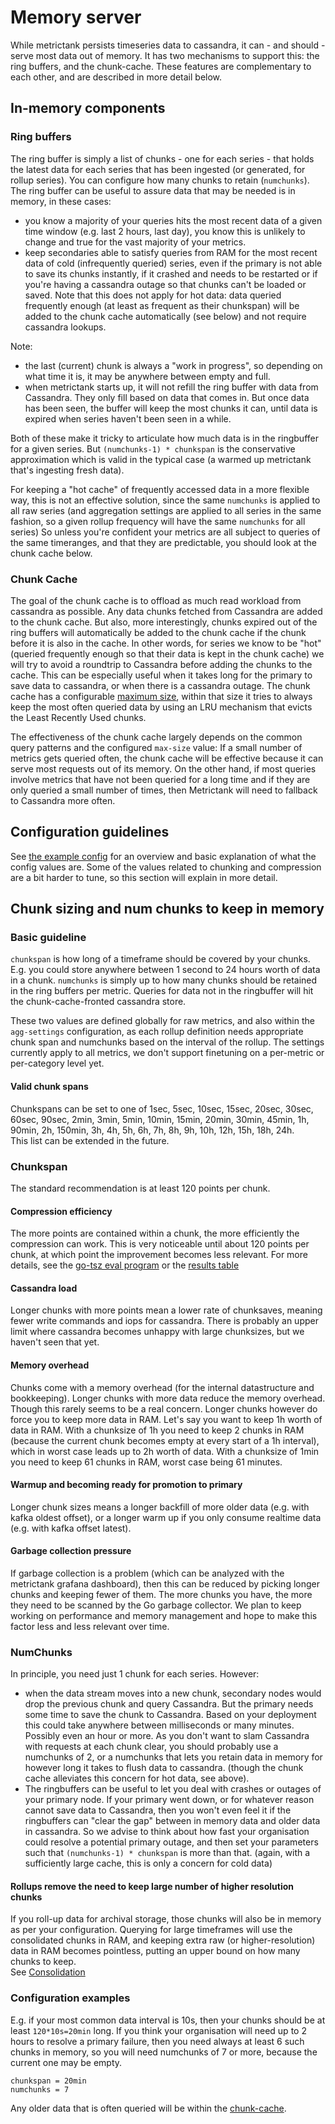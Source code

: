 # Memory server

While metrictank persists timeseries data to cassandra, it can - and should - serve most data out of memory.
It has two mechanisms to support this: the ring buffers, and the chunk-cache.  These features are complementary to each other, and are described in more detail below.

## In-memory components

### Ring buffers

The ring buffer is simply a list of chunks - one for each series - that holds the latest data for each series that has been ingested (or generated, for rollup series).
You can configure how many chunks to retain (`numchunks`).
The ring buffer can be useful to assure data that may be needed is in memory, in these cases:
* you know a majority of your queries hits the most recent data of a given time window (e.g. last 2 hours, last day), you know this is unlikely to change and true for the vast majority of your metrics. 
* keep secondaries able to satisfy queries from RAM for the most recent data of cold (infrequently queried) series, even if the primary is not able to save its chunks instantly, if it crashed and needs to be restarted or if you're having a cassandra outage so that chunks can't be loaded or saved.  Note that this does not apply for hot data: data queried frequently enough (at least as frequent as their chunkspan) will be added to the chunk cache automatically (see below) and not require cassandra lookups.

Note:
* the last (current) chunk is always a "work in progress", so depending on what time it is, it may be anywhere between empty and full.
* when metrictank starts up, it will not refill the ring buffer with data from Cassandra. They only fill based on data that comes in.  But once data has been seen, the buffer
  will keep the most chunks it can, until data is expired when series haven't been seen in a while.

Both of these make it tricky to articulate how much data is in the ringbuffer for a given series.  But `(numchunks-1) * chunkspan` is the conservative approximation which is valid in the typical case (a warmed up metrictank that's ingesting fresh data).

For keeping a "hot cache" of frequently accessed data in a more flexible way, this is not an effective solution, since the same `numchunks` is applied to all raw series
(and aggregation settings are applied to all series in the same fashion, so a given rollup frequency will have the same `numchunks` for all series)
So unless you're confident your metrics are all subject to queries of the same timeranges, and that they are predictable, you should look at the chunk cache below.

### Chunk Cache

The goal of the chunk cache is to offload as much read workload from cassandra as possible.
Any data chunks fetched from Cassandra are added to the chunk cache.
But also, more interestingly, chunks expired out of the ring buffers will automatically be added to the chunk cache if the chunk before it is also in the cache.
In other words, for series we know to be "hot" (queried frequently enough so that their data is kept in the chunk cache) we will try to avoid a roundtrip to Cassandra before adding the chunks to the cache.  This can be especially useful when it takes long for the primary to save data to cassandra, or when there is a cassandra outage.
The chunk cache has a configurable [maximum size](https://github.com/grafana/metrictank/blob/master/docs/config.md#chunk-cache),
within that size it tries to always keep the most often queried data by using an LRU mechanism that evicts the Least Recently Used chunks.

The effectiveness of the chunk cache largely depends on the common query patterns and the configured `max-size` value:
If a small number of metrics gets queried often, the chunk cache will be effective because it can serve most requests out of its memory.
On the other hand, if most queries involve metrics that have not been queried for a long time and if they are only queried a small number of times,
then Metrictank will need to fallback to Cassandra more often.

## Configuration guidelines

See [the example config](https://github.com/grafana/metrictank/blob/master/metrictank-sample.ini) for an overview and basic explanation of what the config values are.
Some of the values related to chunking and compression are a bit harder to tune, so this section will explain in more detail.


## Chunk sizing and num chunks to keep in memory

### Basic guideline

`chunkspan` is how long of a timeframe should be covered by your chunks. E.g. you could store anywhere between 1 second to 24 hours worth of data in a chunk.
`numchunks` is simply up to how many chunks should be retained in the ring buffers per metric. Queries for data not in the ringbuffer will hit the chunk-cache-fronted cassandra store.

These two values are defined globally for raw metrics, and also within the `agg-settings` configuration, as each rollup definition needs appropriate chunk span and numchunks based on the interval of the rollup.  The settings currently apply to all metrics, we don't support finetuning on a per-metric or per-category level yet.

#### Valid chunk spans

Chunkspans can be set to one of 1sec, 5sec, 10sec, 15sec, 20sec, 30sec, 60sec, 90sec, 2min, 3min, 5min, 10min, 15min, 20min, 30min, 45min, 1h, 90min, 2h, 150min, 3h, 4h, 5h, 6h, 7h, 8h, 9h, 10h, 12h, 15h, 18h, 24h.  
This list can be extended in the future.

### Chunkspan

The standard recommendation is at least 120 points per chunk.

#### Compression efficiency

The more points are contained within a chunk, the more efficiently the compression can work. This is very noticeable
until about 120 points per chunk, at which point the improvement becomes less relevant.
For more details, see the [go-tsz eval program](https://github.com/dgryski/go-tsz/tree/master/eval) or the 
[results table](https://raw.githubusercontent.com/dgryski/go-tsz/master/eval/eval-results.png)

#### Cassandra load

Longer chunks with more points mean a lower rate of chunksaves, meaning fewer write commands and iops for cassandra.
There is probably an upper limit where cassandra becomes unhappy with large chunksizes, but we haven't seen that yet. 

#### Memory overhead

Chunks come with a memory overhead (for the internal datastructure and bookkeeping).  Longer chunks with more data reduce the memory overhead.  Though this rarely seems to be a real concern.
Longer chunks however do force you to keep more data in RAM. Let's say you want to keep 1h worth of data in RAM. With a chunksize of 1h you need to keep 2 chunks in RAM 
(because the current chunk becomes empty at every start of a 1h interval), which in worst case leads up to 2h worth of data.  With a chunksize of 1min you need to keep 61 chunks in RAM,
worst case being 61 minutes.

#### Warmup and becoming ready for promotion to primary

Longer chunk sizes means a longer backfill of more older data (e.g. with kafka oldest offset),
or a longer warm up if you only consume realtime data (e.g. with kafka offset latest).

#### Garbage collection pressure

If garbage collection is a problem (which can be analyzed with the metrictank grafana dashboard), then this can be reduced by picking longer chunks and keeping fewer of them.
The more chunks you have, the more they need to be scanned by the Go garbage collector.
We plan to keep working on performance and memory management and hope to make this factor less and less relevant over time.

### NumChunks

In principle, you need just 1 chunk for each series.
However:
* when the data stream moves into a new chunk, secondary nodes would drop the previous chunk and query Cassandra. But the primary needs some time to save the chunk to Cassandra.  Based on your deployment this could take anywhere between milliseconds or many minutes. Possibly even an hour or more.  As you don't want to slam Cassandra with requests at each chunk clear, you should probably use a numchunks of 2, or a numchunks that lets you retain data in memory for however long it takes to flush data to cassandra. (though the chunk cache alleviates this concern for hot data, see above).
* The ringbuffers can be useful to let you deal with crashes or outages of your primary node.  If your primary went down, or for whatever reason cannot save data to Cassandra, then you won't even feel it if the ringbuffers can "clear the gap" between in memory data and older data in cassandra. So we advise to think about how fast your organisation could resolve a potential primary outage, and then set your parameters such that `(numchunks-1) * chunkspan` is more than that. (again, with a sufficiently large cache, this is only a concern for cold data)

#### Rollups remove the need to keep large number of higher resolution chunks

If you roll-up data for archival storage, those chunks will also be in memory as per your configuration.
Querying for large timeframes will use the consolidated chunks in RAM, and keeping
extra raw (or higher-resolution) data in RAM becomes pointless, putting an upper bound on how many chunks to keep.  
See [Consolidation](https://github.com/grafana/metrictank/blob/master/docs/consolidation.md)


### Configuration examples

E.g. if your most common data interval is 10s, then your chunks should be at least `120*10s=20min` long.
If you think your organisation will need up to 2 hours to resolve a primary failure, then you need always at least 6 such chunks in memory,
so you will need numchunks of 7 or more, because the current one may be empty.

```
chunkspan = 20min
numchunks = 7
```

Any older data that is often queried will be within the [chunk-cache](#chunk-cache).
